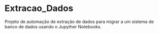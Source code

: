 # Extracao_Dados
Projeto de automação de extração de dados para migrar a um sistema de banco de dados usando o Jupyther Notebooks.
